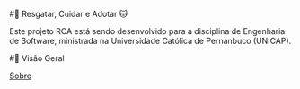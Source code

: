 #🐶 Resgatar, Cuidar e Adotar 🐱

<p>Este projeto RCA está sendo desenvolvido para a disciplina de Engenharia de Software, ministrada na Universidade Católica de Pernanbuco (UNICAP).</p>

#📝 Visão Geral

<a href="#sobre">Sobre</a>


